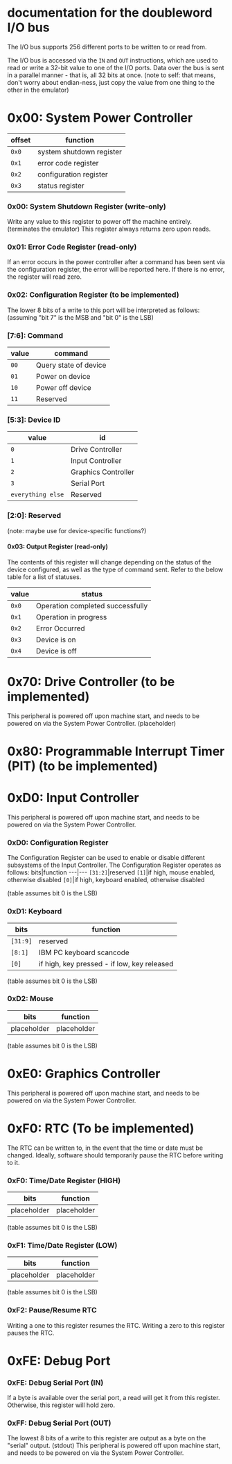 # documentation for the doubleword I/O bus
The I/O bus supports 256 different ports to be written to or read from.

The I/O bus is accessed via the `IN` and `OUT` instructions, which are used to read or write a 32-bit value to one of the I/O ports. Data over the bus is sent in a parallel manner - that is, all 32 bits at once. (note to self: that means, don't worry about endian-ness, just copy the value from one thing to the other in the emulator)

# 0x00: System Power Controller
offset|function
---|---
`0x0`|system shutdown register
`0x1`|error code register
`0x2`|configuration register
`0x3`|status register

### 0x00: System Shutdown Register (write-only)
Write any value to this register to power off the machine entirely. (terminates the emulator)
This register always returns zero upon reads.
### 0x01: Error Code Register (read-only)
If an error occurs in the power controller after a command has been sent via the configuration register, the error will be reported here. If there is no error, the register will read zero.
### 0x02: Configuration Register (to be implemented)
The lower 8 bits of a write to this port will be interpreted as follows:
(assuming "bit 7" is the MSB and "bit 0" is the LSB)
### [7:6]: Command
value|command
---|---
`00`|Query state of device
`01`|Power on device
`10`|Power off device
`11`|Reserved
### [5:3]: Device ID
value|id
---|---
`0`|Drive Controller
`1`|Input Controller
`2`|Graphics Controller
`3`|Serial Port
`everything else`|Reserved
### [2:0]: Reserved
(note: maybe use for device-specific functions?)
#### 0x03: Output Register (read-only)
The contents of this register will change depending on the status of the device configured, as well as the type of command sent.
Refer to the below table for a list of statuses.

value|status
---|---
`0x0`|Operation completed successfully
`0x1`|Operation in progress
`0x2`|Error Occurred
`0x3`|Device is on
`0x4`|Device is off
# 0x70: Drive Controller (to be implemented)
This peripheral is powered off upon machine start, and needs to be powered on via the System Power Controller.
(placeholder)

# 0x80: Programmable Interrupt Timer (PIT) (to be implemented)

# 0xD0: Input Controller
This peripheral is powered off upon machine start, and needs to be powered on via the System Power Controller.
### 0xD0: Configuration Register
The Configuration Register can be used to enable or disable different subsystems of the Input Controller.
The Configuration Register operates as follows:
bits|function
---|---
`[31:2]`|reserved
`[1]`|if high, mouse enabled, otherwise disabled
`[0]`|if high, keyboard enabled, otherwise disabled

(table assumes bit 0 is the LSB)
### 0xD1: Keyboard
bits|function
---|---
`[31:9]`|reserved
`[8:1]`|IBM PC keyboard scancode
`[0]`|if high, key pressed - if low, key released

(table assumes bit 0 is the LSB)
### 0xD2: Mouse
bits|function
---|---
placeholder|placeholder

(table assumes bit 0 is the LSB)

# 0xE0: Graphics Controller
This peripheral is powered off upon machine start, and needs to be powered on via the System Power Controller.

# 0xF0: RTC (To be implemented)
The RTC can be written to, in the event that the time or date must be changed.
Ideally, software should temporarily pause the RTC before writing to it.
### 0xF0: Time/Date Register (HIGH)
bits|function
---|---
placeholder|placeholder

(table assumes bit 0 is the LSB)
### 0xF1: Time/Date Register (LOW)
bits|function
---|---
placeholder|placeholder

(table assumes bit 0 is the LSB)
### 0xF2: Pause/Resume RTC
Writing a one to this register resumes the RTC.
Writing a zero to this register pauses the RTC.

# 0xFE: Debug Port
### 0xFE: Debug Serial Port (IN)
If a byte is available over the serial port, a read will get it from this register. Otherwise, this register will hold zero.
### 0xFF: Debug Serial Port (OUT)
The lowest 8 bits of a write to this register are output as a byte on the "serial" output. (stdout)
This peripheral is powered off upon machine start, and needs to be powered on via the System Power Controller.